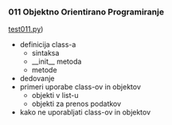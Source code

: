 ### 011 Objektno Orientirano Programiranje
[test011.py](/src/011_OOP/test011.py))
* definicija class-a
  * sintaksa
  * \_\_init__ metoda
  * metode
* dedovanje
* primeri uporabe class-ov in objektov
  * objekti v list-u
  * objekti za prenos podatkov
* kako ne uporabljati class-ov in objektov
